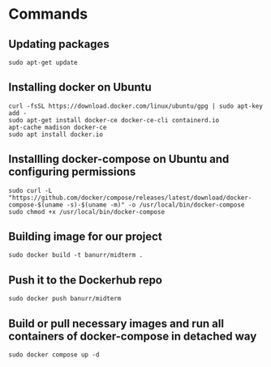 # Commands

## Updating packages
```
sudo apt-get update
```

## Installing docker on Ubuntu
```
curl -fsSL https://download.docker.com/linux/ubuntu/gpg | sudo apt-key add -
sudo apt-get install docker-ce docker-ce-cli containerd.io
apt-cache madison docker-ce
sudo apt install docker.io
```

## Installling docker-compose on Ubuntu and configuring permissions
```
sudo curl -L "https://github.com/docker/compose/releases/latest/download/docker-compose-$(uname -s)-$(uname -m)" -o /usr/local/bin/docker-compose
sudo chmod +x /usr/local/bin/docker-compose
```

## Building image for our project
```
sudo docker build -t banurr/midterm .
```

## Push it to the Dockerhub repo
```
sudo docker push banurr/midterm
```

## Build or pull necessary images and run all containers of docker-compose in detached way
```
sudo docker compose up -d
```
